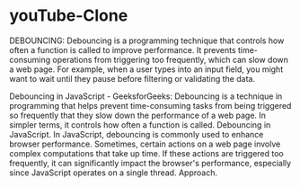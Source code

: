 ﻿# youTube-Clone
DEBOUNCING: Debouncing is a programming technique that controls how often a function is called to improve performance. It prevents time-consuming operations from triggering too frequently, which can slow down a web page. For example, when a user types into an input field, you might want to wait until they pause before filtering or validating the data. 

Debouncing in JavaScript - GeeksforGeeks: Debouncing is a technique in programming that helps prevent time-consuming tasks from being triggered so frequently that they slow down the performance of a web page. In simpler terms, it controls how often a function is called. Debouncing in JavaScript. In JavaScript, debouncing is commonly used to enhance browser performance. Sometimes, certain actions on a web page involve complex computations that take up time. If these actions are triggered too frequently, it can significantly impact the browser's performance, especially since JavaScript operates on a single thread. Approach.
